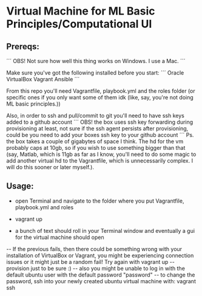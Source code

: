 # Virtual Machine for ML Basic Principles/Computational UI
## Prereqs:
´´´
OBS! Not sure how well this thing works on Windows. I use a Mac.
´´´

Make sure you've got the following installed before you start:
´´´
Oracle VirtualBox
Vagrant
Ansible
´´´

From this repo you'll need Vagrantfile, playbook.yml and the roles folder (or specific ones if you only want some of them idk (like, say, you're not doing ML basic principles.))

Also, in order to ssh and pull/commit to git you'll need to have ssh keys added to a github account
´´´
OBS! the box uses ssh key forwarding during provisioning at least, not sure if the ssh agent persists after provisioning, could be you need to add your boxes ssh key to your github account
´´´
Ps. the box takes a couple of gigabytes of space I think. The hd for the vm probably caps at 10gb, so if you wish to use something bigger than that (say, Matlab, which is 11gb as far as I know, you'll need to do some magic to add another virtual hd to the Vagrantfile, which is unnecessarily complex. I will do this sooner or later myself.).

## Usage:

- open Terminal and navigate to the folder where you put Vagrantfile, playbook.yml and roles

- vagrant up

- a bunch of text should roll in your Terminal window and eventually a gui for the virtual machine should open

-- If the previous fails, then there could be something wrong with your installation of VirtualBox or Vagrant, you might be experiencing connection issues or it might just be a random fail! Try again with vagrant up --provision just to be sure :)
-- also you might be unable to log in with the default ubuntu user with the default password "password"
-- to change the password, ssh into your newly created ubuntu virtual machine with: vagrant ssh

